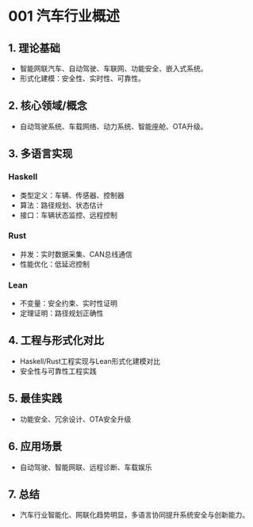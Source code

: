 # 001 汽车行业概述

## 1. 理论基础
- 智能网联汽车、自动驾驶、车联网、功能安全、嵌入式系统。
- 形式化建模：安全性、实时性、可靠性。

## 2. 核心领域/概念
- 自动驾驶系统、车载网络、动力系统、智能座舱、OTA升级。

## 3. 多语言实现
### Haskell
- 类型定义：车辆、传感器、控制器
- 算法：路径规划、状态估计
- 接口：车辆状态监控、远程控制
### Rust
- 并发：实时数据采集、CAN总线通信
- 性能优化：低延迟控制
### Lean
- 不变量：安全约束、实时性证明
- 定理证明：路径规划正确性

## 4. 工程与形式化对比
- Haskell/Rust工程实现与Lean形式化建模对比
- 安全性与可靠性工程实践

## 5. 最佳实践
- 功能安全、冗余设计、OTA安全升级

## 6. 应用场景
- 自动驾驶、智能网联、远程诊断、车载娱乐

## 7. 总结
- 汽车行业智能化、网联化趋势明显，多语言协同提升系统安全与创新能力。
